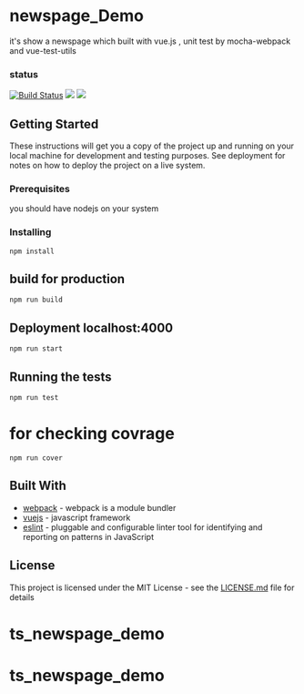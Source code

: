# newspage_Demo
 it's show a newspage which built with vue.js , unit test by mocha-webpack and vue-test-utils

### status
[![Build Status](https://travis-ci.org/nargespms/newspage_Demo.svg?branch=master)](https://travis-ci.org/nargespms/newspage_Demo)
![](https://img.shields.io/github/license/nargespms/newspage_Demo.svg?style=popout)
![](https://img.shields.io/david/nargespms/newspage_Demo.svg)
## Getting Started

These instructions will get you a copy of the project up and running on your local machine for development and testing purposes. See deployment for notes on how to deploy the project on a live system.

### Prerequisites
you should have nodejs on your system

### Installing
```
npm install
```

## build for production
```
npm run build
```

## Deployment localhost:4000
```
npm run start
```

## Running the tests
```
npm run test
```
# for checking covrage
```
npm run cover
```
## Built With

* [webpack](https://webpack.js.org/) - webpack is a module bundler
* [vuejs](https://vuejs.org/) - javascript framework
* [eslint](https://eslint.org/) - pluggable and configurable linter tool for identifying and reporting on patterns in JavaScript

## License

This project is licensed under the MIT License - see the [LICENSE.md](LICENSE.md) file for details
# ts_newspage_demo
# ts_newspage_demo
